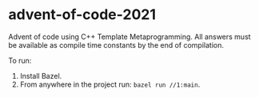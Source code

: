 # advent-of-code-2021

Advent of code using C++ Template Metaprogramming. All answers must be
available as compile time constants by the end of compilation.

To run:

1. Install Bazel.
2. From anywhere in the project run: `bazel run //1:main`.
